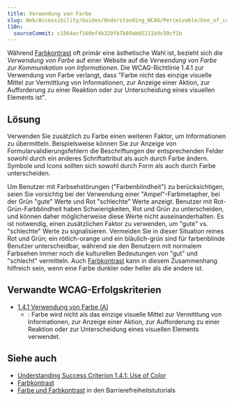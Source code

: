 ```yaml
---
title: Verwendung von Farbe
slug: Web/Accessibility/Guides/Understanding_WCAG/Perceivable/Use_of_color
l10n:
  sourceCommit: c1564acf160ef4b320fb7b89ab65211b9c50cf1b
---
```


Während [Farbkontrast](/de/docs/Web/Accessibility/Guides/Understanding_WCAG/Perceivable/Color_contrast) oft primär eine ästhetische Wahl ist, bezieht sich die _Verwendung von Farbe_ auf einer Website auf die _Verwendung von Farbe zur Kommunikation von Informationen_. Die WCAG-Richtlinie 1.4.1 zur Verwendung von Farbe verlangt, dass "Farbe nicht das einzige visuelle Mittel zur Vermittlung von Informationen, zur Anzeige einer Aktion, zur Aufforderung zu einer Reaktion oder zur Unterscheidung eines visuellen Elements ist".

## Lösung

Verwenden Sie zusätzlich zu Farbe einen weiteren Faktor, um Informationen zu übermitteln. Beispielsweise können Sie zur Anzeige von Formularvalidierungsfehlern die Beschriftungen der entsprechenden Felder sowohl durch ein anderes Schriftattribut als auch durch Farbe ändern. Symbole und Icons sollten sich sowohl durch Form als auch durch Farbe unterscheiden.

Um Benutzer mit Farbsehstörungen ("Farbenblindheit") zu berücksichtigen, seien Sie vorsichtig bei der Verwendung einer "Ampel"-Farbmetapher, bei der Grün "gute" Werte und Rot "schlechte" Werte anzeigt. Benutzer mit Rot-Grün-Farbblindheit haben Schwierigkeiten, Rot und Grün zu unterscheiden, und können daher möglicherweise diese Werte nicht auseinanderhalten. Es ist notwendig, einen zusätzlichen Faktor zu verwenden, um "gute" vs. "schlechte" Werte zu signalisieren. Vermeiden Sie in dieser Situation reines Rot und Grün; ein rötlich-orange und ein bläulich-grün sind für farbenblinde Benutzer unterscheidbar, während sie den Benutzern mit normalem Farbsehen immer noch die kulturellen Bedeutungen von "gut" und "schlecht" vermitteln. Auch [Farbkontrast](/de/docs/Web/Accessibility/Guides/Understanding_WCAG/Perceivable/Color_contrast) kann in diesem Zusammenhang hilfreich sein, wenn eine Farbe dunkler oder heller als die andere ist.

## Verwandte WCAG-Erfolgskriterien

- [1.4.1 Verwendung von Farbe (A)](https://w3c.github.io/wcag/guidelines/22/#use-of-color)
  - : Farbe wird nicht als das einzige visuelle Mittel zur Vermittlung von Informationen, zur Anzeige einer Aktion, zur Aufforderung zu einer Reaktion oder zur Unterscheidung eines visuellen Elements verwendet.

## Siehe auch

- [Understanding Success Criterion 1.4.1: Use of Color](https://www.w3.org/WAI/WCAG21/Understanding/use-of-color.html)
- [Farbkontrast](/de/docs/Web/Accessibility/Guides/Understanding_WCAG/Perceivable/Color_contrast)
- [Farbe und Farbkontrast](/de/docs/Learn_web_development/Core/Accessibility/CSS_and_JavaScript#color_and_color_contrast) in den Barrierefreiheitstutorials
